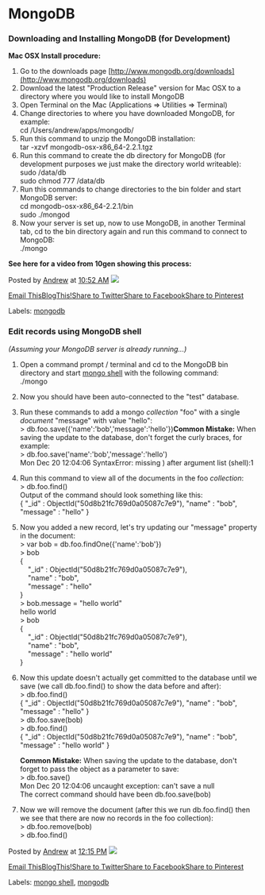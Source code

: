 # MongoDB
  

### Downloading and Installing MongoDB (for Development)

**Mac OSX Install procedure:**  

1.  Go to the downloads page [http://www.mongodb.org/downloads](http://www.mongodb.org/downloads)
2.  Download the latest "Production Release" version for Mac OSX to a directory where you would like to install MongoDB
3.  Open Terminal on the Mac (Applications => Utilities => Terminal) 
4.  Change directories to where you have downloaded MongoDB, for example:  
    cd /Users/andrew/apps/mongodb/
5.  Run this command to unzip the MongoDB installation:  
    tar -xzvf mongodb-osx-x86_64-2.2.1.tgz
6.  Run this command to create the db directory for MongoDB (for development purposes we just make the directory world writeable):  
    sudo /data/db  
    sudo chmod 777 /data/db
7.  Run this commands to change directories to the bin folder and start MongoDB server:  
    cd mongodb-osx-x86_64-2.2.1/bin  
    sudo ./mongod
8.  Now your server is set up, now to use MongoDB, in another Terminal tab, cd to the bin directory again and run this command to connect to MongoDB:  
    ./mongo

**See here for a video from 10gen showing this process:**  
  

Posted by [Andrew](https://www.blogger.com/profile/16901614970730543854 "author profile") at  [10:52 AM](https://mongodbblog.blogspot.com/2012/12/downloading-and-installing-mongodb-for.html "permanent link") [![](https://resources.blogblog.com/img/icon18_edit_allbkg.gif)](https://www.blogger.com/post-edit.g?blogID=7477022229347268502&postID=7896473612566236556&from=pencil "Edit Post")

[Email This](https://www.blogger.com/share-post.g?blogID=7477022229347268502&postID=7896473612566236556&target=email "Email This")[BlogThis!](https://www.blogger.com/share-post.g?blogID=7477022229347268502&postID=7896473612566236556&target=blog "BlogThis!")[Share to Twitter](https://www.blogger.com/share-post.g?blogID=7477022229347268502&postID=7896473612566236556&target=twitter "Share to Twitter")[Share to Facebook](https://www.blogger.com/share-post.g?blogID=7477022229347268502&postID=7896473612566236556&target=facebook "Share to Facebook")[Share to Pinterest](https://www.blogger.com/share-post.g?blogID=7477022229347268502&postID=7896473612566236556&target=pinterest "Share to Pinterest")

Labels: [mongodb](https://mongodbblog.blogspot.com/search/label/mongodb)

### Edit records using MongoDB shell

_(Assuming your MongoDB server is already running...)_  

1.  Open a command prompt / terminal and cd to the MongoDB bin directory and start [mongo shell](http://docs.mongodb.org/manual/mongo/#using-the-mongo-shell) with the following command:  
    ./mongo
2.  Now you should have been auto-connected to the "test" database.
3.  Run these commands to add a mongo _collection_ "foo" with a single _document_ "message" with value "hello":  
    \> db.foo.save({'name':'bob','message':'hello'})**Common Mistake:** When saving the update to the database, don't forget the curly braces, for example:  
    \> db.foo.save('name':'bob','message':'hello')  
    Mon Dec 20 12:04:06 SyntaxError: missing ) after argument list (shell):1
4.  Run this command to view all of the documents in the foo _collection_:  
    \> db.foo.find()  
    Output of the command should look something like this:  
    { "_id" : ObjectId("50d8b21fc769d0a05087c7e9"), "name" : "bob", "message" : "hello" }
5.  Now you added a new record, let's try updating our "message" property in the document:  
    \> var bob = db.foo.findOne({'name':'bob'})  
    \> bob  
    {  
        "_id" : ObjectId("50d8b21fc769d0a05087c7e9"),  
        "name" : "bob",  
        "message" : "hello"  
    }  
    \> bob.message = "hello world"  
    hello world  
    \> bob  
    {  
        "_id" : ObjectId("50d8b21fc769d0a05087c7e9"),  
        "name" : "bob",  
        "message" : "hello world"  
    }
6.  Now this update doesn't actually get committed to the database until we save (we call db.foo.find() to show the data before and after):  
    \> db.foo.find()  
    { "_id" : ObjectId("50d8b21fc769d0a05087c7e9"), "name" : "bob", "message" : "hello" }  
    \> db.foo.save(bob)  
    \> db.foo.find()  
    { "_id" : ObjectId("50d8b21fc769d0a05087c7e9"), "name" : "bob", "message" : "hello world" }  
      
    **Common Mistake:** When saving the update to the database, don't forget to pass the object as a parameter to save:  
    \> db.foo.save()  
    Mon Dec 20 12:04:06 uncaught exception: can't save a null  
    The correct command should have been db.foo.save(bob)
7.  Now we will remove the document (after this we run db.foo.find() then we see that there are now no records in the foo collection):  
    \> db.foo.remove(bob)  
    \> db.foo.find()

Posted by [Andrew](https://www.blogger.com/profile/16901614970730543854 "author profile") at  [12:15 PM](https://mongodbblog.blogspot.com/2012/12/add-find-update-and-remove-records-in.html "permanent link") [![](https://resources.blogblog.com/img/icon18_edit_allbkg.gif)](https://www.blogger.com/post-edit.g?blogID=7477022229347268502&postID=3234666125798618326&from=pencil "Edit Post")

[Email This](https://www.blogger.com/share-post.g?blogID=7477022229347268502&postID=3234666125798618326&target=email "Email This")[BlogThis!](https://www.blogger.com/share-post.g?blogID=7477022229347268502&postID=3234666125798618326&target=blog "BlogThis!")[Share to Twitter](https://www.blogger.com/share-post.g?blogID=7477022229347268502&postID=3234666125798618326&target=twitter "Share to Twitter")[Share to Facebook](https://www.blogger.com/share-post.g?blogID=7477022229347268502&postID=3234666125798618326&target=facebook "Share to Facebook")[Share to Pinterest](https://www.blogger.com/share-post.g?blogID=7477022229347268502&postID=3234666125798618326&target=pinterest "Share to Pinterest")

Labels: [mongo shell](https://mongodbblog.blogspot.com/search/label/mongo%20shell), [mongodb](https://mongodbblog.blogspot.com/search/label/mongodb)
